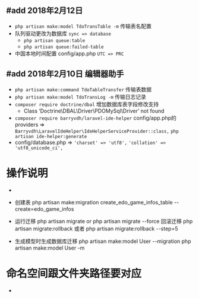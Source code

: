 #add 2018年2月12日
-
* `php artisan make:model TdoTransTable -m` 传输表名配置
* 队列驱动更改为数据库 `sync => database`
  - `php artisan queue:table` 
  - `php artisan queue:failed-table`
* 中国本地时间配置 config/app.php `UTC => PRC`

#add 2018年2月10日 编辑器助手
-
* `php artisan make:command TdoTableTransfer` 传输表数据
* `php artisan make:model TdoTransLog -m` 传输日志记录
* `composer require doctrine/dbal` 增加数据库表字段修改支持
  - Class ‘Doctrine\DBAL\Driver\PDOMySql\Driver’ not found 
* `composer require barryvdh/laravel-ide-helper`
  config/app.php的providers =>
  `Barryvdh\LaravelIdeHelper\IdeHelperServiceProvider::class,`
  `php artisan ide-helper:generate`
* config/database.php =>
  `'charset' => 'utf8',`
  `'collation' => 'utf8_unicode_ci',`

# 操作说明
-
* 创建表
php artisan make:migration create_edo_game_infos_table --create=edo_game_infos 

* 运行迁移
 php artisan migrate or php artisan migrate --force
 回滚迁移
 php artisan migrate:rollback
 或者
 php artisan migrate:rollback --step=5

* 生成模型时生成数据库迁移
 php artisan make:model User --migration
 php artisan make:model User -m

 
# 命名空间跟文件夹路径要对应
-